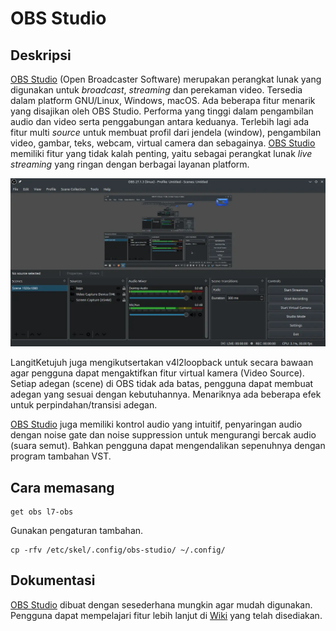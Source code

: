 # OBS Studio

## Deskripsi

[OBS Studio] (Open Broadcaster Software) merupakan perangkat lunak yang digunakan untuk _broadcast_, _streaming_ dan perekaman video. Tersedia dalam platform GNU/Linux, Windows, macOS. Ada beberapa fitur menarik yang disajikan oleh OBS Studio. Performa yang tinggi dalam pengambilan audio dan video serta penggabungan antara keduanya. Terlebih lagi ada fitur multi _source_ untuk membuat profil dari jendela (window), pengambilan video, gambar, teks, webcam, virtual camera dan sebagainya. [OBS Studio] memiliki fitur yang tidak kalah penting, yaitu sebagai perangkat lunak _live streaming_ yang ringan dengan berbagai layanan platform.

![OBS Studio LangitKetujuh OS](../../media/image/obs-recorder-langitketujuh-id-1.webp)

LangitKetujuh juga mengikutsertakan v4l2loopback untuk secara bawaan agar pengguna dapat mengaktifkan fitur virtual kamera (Video Source). Setiap adegan (scene) di OBS tidak ada batas, pengguna dapat membuat adegan yang sesuai dengan kebutuhannya. Menariknya ada beberapa efek untuk perpindahan/transisi adegan.

[OBS Studio] juga memiliki kontrol audio yang intuitif, penyaringan audio dengan noise gate dan noise suppression untuk mengurangi bercak audio (suara semut). Bahkan pengguna dapat mengendalikan sepenuhnya dengan program tambahan VST.

## Cara memasang

```
get obs l7-obs
```

Gunakan pengaturan tambahan.

```
cp -rfv /etc/skel/.config/obs-studio/ ~/.config/
```

## Dokumentasi

[OBS Studio] dibuat dengan sesederhana mungkin agar mudah digunakan. Pengguna dapat mempelajari fitur lebih lanjut di [Wiki] yang telah disediakan.

[OBS Studio]:https://obsproject.com/
[Wiki]:https://obsproject.com/wiki/
